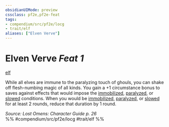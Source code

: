 ```yaml
---
obsidianUIMode: preview
cssclass: pf2e,pf2e-feat
tags:
- compendium/src/pf2e/locg
- trait/elf
aliases: ["Elven Verve"]
---
```

# Elven Verve  *Feat 1*  
[elf](/rules/traits/elf.md)  


While all elves are immune to the paralyzing touch of ghouls, you can shake off flesh-numbing magic of all kinds. You gain a +1 circumstance bonus to saves against effects that would impose the [immobilized](/rules/conditions.md#Immobilized), [paralyzed](/rules/conditions.md#Paralyzed), or [slowed](/rules/conditions.md#Slowed) conditions. When you would be [immobilized](/rules/conditions.md#Immobilized), [paralyzed](/rules/conditions.md#Paralyzed), or [slowed](/rules/conditions.md#Slowed) for at least 2 rounds, reduce that duration by 1 round.

*Source: Lost Omens: Character Guide p. 26*  
%% #compendium/src/pf2e/locg #trait/elf %%